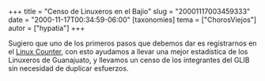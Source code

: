 +++
title = "Censo de Linuxeros en el Bajio"
slug = "20001117003459333"
date = "2000-11-17T00:34:59-06:00"
[taxonomies]
tema = ["ChorosViejos"]
autor = ["hypatia"]
+++

Sugiero que uno de los primeros pasos que debemos dar es registrarnos en
el [Linux Counter](http://counter.li.org/bycountry/MX:gto.html), con
esto ayudamos a llevar una mejor estadística de los Linuxeros de
Guanajuato, y llevamos un censo de los integrantes del GLIB sin
necesidad de duplicar esfuerzos.
